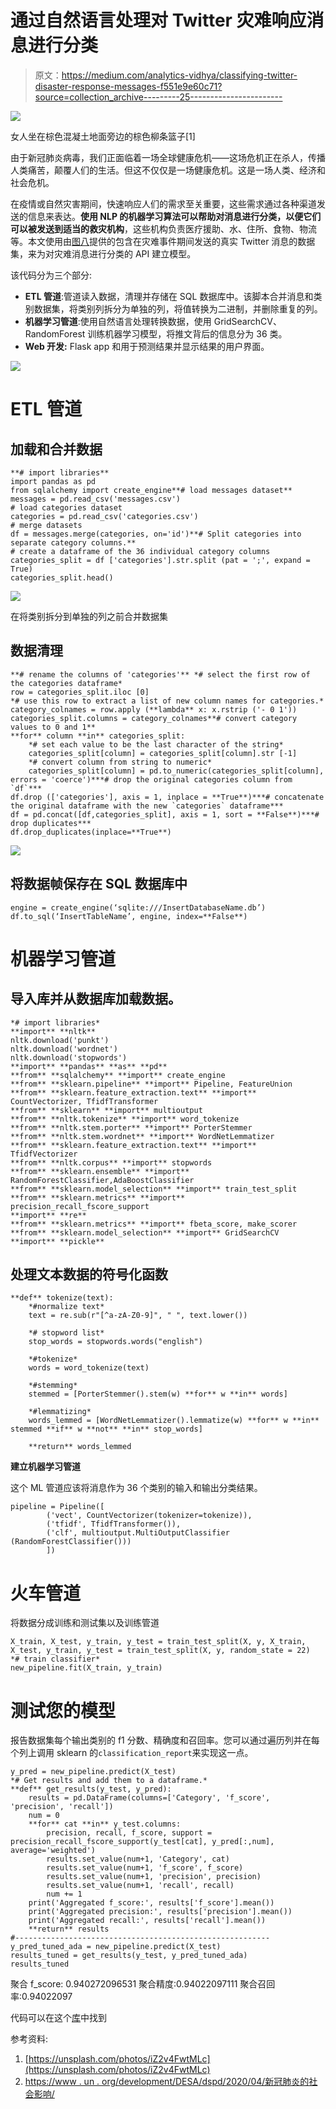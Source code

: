 # 通过自然语言处理对 Twitter 灾难响应消息进行分类

> 原文：<https://medium.com/analytics-vidhya/classifying-twitter-disaster-response-messages-f551e9e60c71?source=collection_archive---------25----------------------->

![](img/861b2487059da3bd76ba97d8d7744455.png)

女人坐在棕色混凝土地面旁边的棕色柳条篮子[1]

由于新冠肺炎病毒，我们正面临着一场全球健康危机——这场危机正在杀人，传播人类痛苦，颠覆人们的生活。但这不仅仅是一场健康危机。这是一场人类、经济和社会危机。

在疫情或自然灾害期间，快速响应人们的需求至关重要，这些需求通过各种渠道发送的信息来表达。**使用 NLP 的机器学习算法可以帮助对消息进行分类，以便它们可以被发送到适当的救灾机构**，这些机构负责医疗援助、水、住所、食物、物流等。本文使用由[图八](https://appen.com/)提供的包含在灾难事件期间发送的真实 Twitter 消息的数据集，来为对灾难消息进行分类的 API 建立模型。

该代码分为三个部分:

*   **ETL 管道**:管道读入数据，清理并存储在 SQL 数据库中。该脚本合并消息和类别数据集，将类别列拆分为单独的列，将值转换为二进制，并删除重复的列。
*   **机器学习管道**:使用自然语言处理转换数据，使用 GridSearchCV、RandomForest 训练机器学习模型，将推文背后的信息分为 36 类。
*   **Web 开发:** Flask app 和用于预测结果并显示结果的用户界面。

![](img/e736a1d14d3a5cc92d8b71201123e29b.png)

# ETL 管道

## 加载和合并数据

```
**# import libraries**
import pandas as pd
from sqlalchemy import create_engine**# load messages dataset**
messages = pd.read_csv('messages.csv')
# load categories dataset
categories = pd.read_csv('categories.csv')
# merge datasets
df = messages.merge(categories, on='id')**# Split categories into separate category columns.**
# create a dataframe of the 36 individual category columns
categories_split = df ['categories'].str.split (pat = ';', expand = True)
categories_split.head()
```

![](img/6e34c9375a508a97af8b8f91d25a3872.png)

在将类别拆分到单独的列之前合并数据集

## 数据清理

```
**# rename the columns of 'categories'** *# select the first row of the categories dataframe*
row = categories_split.iloc [0]
*# use this row to extract a list of new column names for categories.*
category_colnames = row.apply (**lambda** x: x.rstrip ('- 0 1'))
categories_split.columns = category_colnames**# convert category values to 0 and 1** 
**for** column **in** categories_split:
    *# set each value to be the last character of the string*
    categories_split[column] = categories_split[column].str [-1]
    *# convert column from string to numeric*
    categories_split[column] = pd.to_numeric(categories_split[column], errors = 'coerce')***# drop the original categories column from `df`***
df.drop (['categories'], axis = 1, inplace = **True**)***# concatenate the original dataframe with the new `categories` dataframe***
df = pd.concat([df,categories_split], axis = 1, sort = **False**)***# drop duplicates***
df.drop_duplicates(inplace=**True**)
```

![](img/d204fbf4e05eb56c4661c8c2cdae774f.png)

## 将数据帧保存在 SQL 数据库中

```
engine = create_engine(‘sqlite:///InsertDatabaseName.db’) df.to_sql(‘InsertTableName’, engine, index=**False**)
```

# **机器学习管道**

## 导入库并从数据库加载数据。

```
*# import libraries*
**import** **nltk**
nltk.download('punkt')
nltk.download('wordnet')
nltk.download('stopwords')
**import** **pandas** **as** **pd**
**from** **sqlalchemy** **import** create_engine
**from** **sklearn.pipeline** **import** Pipeline, FeatureUnion
**from** **sklearn.feature_extraction.text** **import** CountVectorizer, TfidfTransformer
**from** **sklearn** **import** multioutput
**from** **nltk.tokenize** **import** word_tokenize
**from** **nltk.stem.porter** **import** PorterStemmer
**from** **nltk.stem.wordnet** **import** WordNetLemmatizer
**from** **sklearn.feature_extraction.text** **import** TfidfVectorizer
**from** **nltk.corpus** **import** stopwords
**from** **sklearn.ensemble** **import** RandomForestClassifier,AdaBoostClassifier
**from** **sklearn.model_selection** **import** train_test_split
**from** **sklearn.metrics** **import** precision_recall_fscore_support
**import** **re**
**from** **sklearn.metrics** **import** fbeta_score, make_scorer
**from** **sklearn.model_selection** **import** GridSearchCV
**import** **pickle**
```

## 处理文本数据的符号化函数

```
**def** tokenize(text):
    *#normalize text*
    text = re.sub(r"[^a-zA-Z0-9]", " ", text.lower())

    *# stopword list* 
    stop_words = stopwords.words("english")

    *#tokenize*
    words = word_tokenize(text)

    *#stemming*
    stemmed = [PorterStemmer().stem(w) **for** w **in** words]

    *#lemmatizing*
    words_lemmed = [WordNetLemmatizer().lemmatize(w) **for** w **in** stemmed **if** w **not** **in** stop_words]

    **return** words_lemmed
```

**建立机器学习管道**

这个 ML 管道应该将消息作为 36 个类别的输入和输出分类结果。

```
pipeline = Pipeline([
        ('vect', CountVectorizer(tokenizer=tokenize)),
        ('tfidf', TfidfTransformer()),
        ('clf', multioutput.MultiOutputClassifier (RandomForestClassifier()))
        ])
```

# 火车管道

将数据分成训练和测试集以及训练管道

```
X_train, X_test, y_train, y_test = train_test_split(X, y, X_train, X_test, y_train, y_test = train_test_split(X, y, random_state = 22)
*# train classifier*
new_pipeline.fit(X_train, y_train)
```

# 测试您的模型

报告数据集每个输出类别的 f1 分数、精确度和召回率。您可以通过遍历列并在每个列上调用 sklearn 的`classification_report`来实现这一点。

```
y_pred = new_pipeline.predict(X_test)
*# Get results and add them to a dataframe.*
**def** get_results(y_test, y_pred):
    results = pd.DataFrame(columns=['Category', 'f_score', 'precision', 'recall'])
    num = 0
    **for** cat **in** y_test.columns:
        precision, recall, f_score, support = precision_recall_fscore_support(y_test[cat], y_pred[:,num], average='weighted')
        results.set_value(num+1, 'Category', cat)
        results.set_value(num+1, 'f_score', f_score)
        results.set_value(num+1, 'precision', precision)
        results.set_value(num+1, 'recall', recall)
        num += 1
    print('Aggregated f_score:', results['f_score'].mean())
    print('Aggregated precision:', results['precision'].mean())
    print('Aggregated recall:', results['recall'].mean())
    **return** results
#---------------------------------------------------------y_pred_tuned_ada = new_pipeline.predict(X_test)
results_tuned = get_results(y_test, y_pred_tuned_ada)
results_tuned
```

聚合 f_score: 0.940272096531
聚合精度:0.94022097111
聚合召回率:0.94022097

代码可以在这个[库](https://github.com/isakkabir/Disaster-Response-ML-Pipeline)中找到

参考资料:

1.  [https://unsplash.com/photos/iZ2v4FwtMLc](https://unsplash.com/photos/iZ2v4FwtMLc)
2.  [https://www . un . org/development/DESA/dspd/2020/04/新冠肺炎的社会影响/](https://www.un.org/development/desa/dspd/2020/04/social-impact-of-covid-19/)